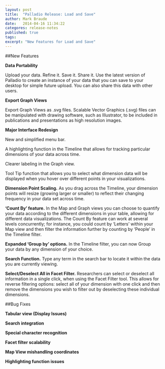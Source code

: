 ```yaml
---
layout: post
title:  "Palladio Release: Load and Save"
author: Mark Braude
date:   2014-04-16 11:34:22
categores: release-notes
published: true
tags:
excerpt: "New Features for Load and Save"
---
```



##New Features

**Data Portability**

Upload your data. Refine it. Save it. Share it.
Use the latest version of Palladio to create an instance of your data that you can save to your desktop for simple future upload. You can also share this data with other users.

**Export Graph Views**

Export Graph Views as .svg files. Scalable Vector Graphics (.svg) files can be manipulated with drawing software, such as Illustrator, to be included in publications and presentations as high resolution images.

**Major Interface Redesign**

New and simplified menu bar.

A highlighting function in the Timeline that allows for tracking particular dimensions of your data across time.

Clearer labeling in the Graph view.

Tool Tip function that allows you to select what dimension data will be displayed when you hover over different points in your visualizations.

**Dimension Point Scaling.** 
As you drag across the Timeline, your dimension points will resize (growing larger or smaller) to reflect their changing frequency in your data set across time.

**‘Count By’ feature.** 
In the Map and Graph views you can choose to quantify your data according to the different dimensions in your table, allowing for different data visualizations. The Count By feature can work at several levels concurrently; for instance, you could count by ‘Letters’ within your Map view and then filter the information further by counting by ‘People’ in the Timeline filter.

**Expanded ‘Group by’ options.** 
In the Timeline filter, you can now Group your data by any dimension of your choice.

**Search Function.** 
Type any term in the search bar to locate it within the data you are currently viewing.

**Select/Deselect All in Facet Filter.** 
Researchers can select or deselect all information in a single click, when using the Facet Filter tool. This allows for reverse filtering options: select all of your dimension with one click and then remove the dimensions you wish to filter out by deselecting these individual dimensions.

##Bug Fixes

**Tabular view (Display Issues)**

**Search integration**

**Special character recognition**

**Facet filter scalability**

**Map View mishandling coordinates**

**Highlighting function issues**
